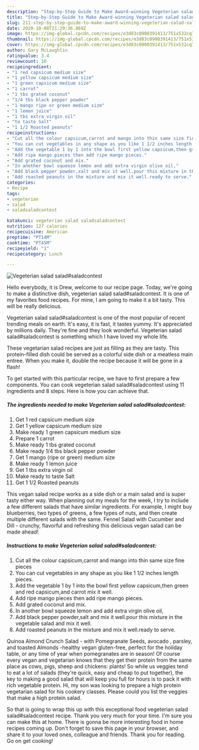 ```yaml
---
description: "Step-by-Step Guide to Make Award-winning Vegeterian salad salad#saladcontest"
title: "Step-by-Step Guide to Make Award-winning Vegeterian salad salad#saladcontest"
slug: 211-step-by-step-guide-to-make-award-winning-vegeterian-salad-saladsaladcontest
date: 2020-10-08T21:29:36.869Z
image: https://img-global.cpcdn.com/recipes/e3d83c0908391413/751x532cq70/vegeterian-salad-saladsaladcontest-recipe-main-photo.jpg
thumbnail: https://img-global.cpcdn.com/recipes/e3d83c0908391413/751x532cq70/vegeterian-salad-saladsaladcontest-recipe-main-photo.jpg
cover: https://img-global.cpcdn.com/recipes/e3d83c0908391413/751x532cq70/vegeterian-salad-saladsaladcontest-recipe-main-photo.jpg
author: Gary McLaughlin
ratingvalue: 3.4
reviewcount: 10
recipeingredient:
- "1 red capsicum medium size"
- "1 yellow capsicum medium size"
- "1 green capsicum medium size"
- "1 carrot"
- "1 tbs grated coconut"
- "1/4 tbs black pepper powder"
- "1 mango ripe or green medium size"
- "1 lemon juice"
- "1 tbs extra virgin oil"
- "to taste Salt"
- "1 1/2 Roasted peanuts"
recipeinstructions:
- "Cut all the colour capsicum,carrot and mango into thin same size fine pieces"
- "You can cut vegetables in any shape as you like 1 1/2 inches length pieces."
- "Add the vegetable 1 by 1 into the bowl first yellow capsicum,then green and red capsicum,and carrot mix it well."
- "Add ripe mango pieces then add ripe mango pieces."
- "Add grated coconut and mix."
- "In another bowl squeeze lemon and add extra virgin olive oil,"
- "Add black pepper powder,salt and mix it well.pour this mixture in the vegetable salad and mix it well."
- "Add roasted peanuts in the mixture and mix it well.ready to serve."
categories:
- Recipe
tags:
- vegeterian
- salad
- saladsaladcontest

katakunci: vegeterian salad saladsaladcontest 
nutrition: 127 calories
recipecuisine: American
preptime: "PT14M"
cooktime: "PT45M"
recipeyield: "1"
recipecategory: Lunch

---
```



![Vegeterian salad salad#saladcontest](https://img-global.cpcdn.com/recipes/e3d83c0908391413/751x532cq70/vegeterian-salad-saladsaladcontest-recipe-main-photo.jpg)

Hello everybody, it is Drew, welcome to our recipe page. Today, we're going to make a distinctive dish, vegeterian salad salad#saladcontest. It is one of my favorites food recipes. For mine, I am going to make it a bit tasty. This will be really delicious.

Vegeterian salad salad#saladcontest is one of the most popular of recent trending meals on earth. It's easy, it is fast, it tastes yummy. It's appreciated by millions daily. They're fine and they look wonderful. Vegeterian salad salad#saladcontest is something which I have loved my whole life.

These vegetarian salad recipes are just as filling as they are tasty. This protein-filled dish could be served as a colorful side dish or a meatless main entree. When you make it, double the recipe because it will be gone in a flash!


To get started with this particular recipe, we have to first prepare a few components. You can cook vegeterian salad salad#saladcontest using 11 ingredients and 8 steps. Here is how you can achieve that.

<!--inarticleads1-->

##### The ingredients needed to make Vegeterian salad salad#saladcontest:

1. Get 1 red capsicum medium size
1. Get 1 yellow capsicum medium size
1. Make ready 1 green capsicum medium size
1. Prepare 1 carrot
1. Make ready 1 tbs grated coconut
1. Make ready 1/4 tbs black pepper powder
1. Get 1 mango (ripe or green) medium size
1. Make ready 1 lemon juice
1. Get 1 tbs extra virgin oil
1. Make ready to taste Salt
1. Get 1 1/2 Roasted peanuts


This vegan salad recipe works as a side dish or a main salad and is super tasty either way. When planning out my meals for the week, I try to include a few different salads that have similar ingredients. For example, I might buy blueberries, two types of greens, a few types of nuts, and then create multiple different salads with the same. Fennel Salad with Cucumber and Dill - crunchy, flavorful and refreshing this delicious vegan salad can be made ahead! 

<!--inarticleads2-->

##### Instructions to make Vegeterian salad salad#saladcontest:

1. Cut all the colour capsicum,carrot and mango into thin same size fine pieces
1. You can cut vegetables in any shape as you like 1 1/2 inches length pieces.
1. Add the vegetable 1 by 1 into the bowl first yellow capsicum,then green and red capsicum,and carrot mix it well.
1. Add ripe mango pieces then add ripe mango pieces.
1. Add grated coconut and mix.
1. In another bowl squeeze lemon and add extra virgin olive oil,
1. Add black pepper powder,salt and mix it well.pour this mixture in the vegetable salad and mix it well.
1. Add roasted peanuts in the mixture and mix it well.ready to serve.


Quinoa Almond Crunch Salad - with Pomegranate Seeds, avocado , parsley, and toasted Almonds -healthy vegan gluten-free, perfect for the holiday table, or any time of year when pomegranates are in season! Of course every vegan and vegetarian knows that they get their protein from the same place as cows, pigs, sheep and chickens: plants! So while us veggies tend to eat a lot of salads (they&#39;re quick, easy and cheap to put together), the key to making a good salad that will keep you full for hours is to pack it with rich vegetable protein. Hi, my son was looking to prepare a high protein vegetarian salad for his cookery classes. Please could you list the veggies that make a high protein salad. 

So that is going to wrap this up with this exceptional food vegeterian salad salad#saladcontest recipe. Thank you very much for your time. I'm sure you can make this at home. There is gonna be more interesting food in home recipes coming up. Don't forget to save this page in your browser, and share it to your loved ones, colleague and friends. Thank you for reading. Go on get cooking!
